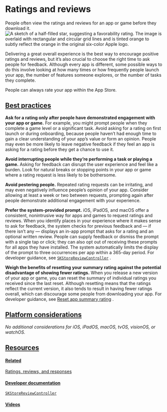 Ratings and reviews
===================

People often view the ratings and reviews for an app or game before they download it.![A sketch of a half-filled star, suggesting a favorability rating. The image is overlaid with rectangular and circular grid lines and is tinted orange to subtly reflect the orange in the original six-color Apple logo.](https://docs-assets.developer.apple.com/published/1d5f982affa4088005ecd7c8d6edddff/patterns-ratings-and-reviews-intro@2x.png)

Delivering a great overall experience is the best way to encourage positive ratings and reviews, but it’s also crucial to choose the right time to ask people for feedback. Although every app is different, some possible ways to do this involve looking at how many times or how frequently people launch your app, the number of features someone explores, or the number of tasks they complete.

People can always rate your app within the App Store.

[Best practices](/design/human-interface-guidelines/ratings-and-reviews#Best-practices)
---------------------------------------------------------------------------------------

**Ask for a rating only after people have demonstrated engagement with your app or game.** For example, you might prompt people when they complete a game level or a significant task. Avoid asking for a rating on first launch or during onboarding, because people haven’t had enough time to gain a clear understanding of your app’s value or form an opinion. People may even be more likely to leave negative feedback if they feel an app is asking for a rating before they get a chance to use it.

**Avoid interrupting people while they’re performing a task or playing a game.** Asking for feedback can disrupt the user experience and feel like a burden. Look for natural breaks or stopping points in your app or game where a rating request is less likely to be bothersome.

**Avoid pestering people.** Repeated rating requests can be irritating, and may even negatively influence people’s opinion of your app. Consider allowing at least a week or two between requests, prompting again after people demonstrate additional engagement with your experience.

**Prefer the system-provided prompt.** iOS, iPadOS, and macOS offer a consistent, nonintrusive way for apps and games to request ratings and reviews. When you identify places in your experience where it makes sense to ask for feedback, the system checks for previous feedback and — if there isn’t any — displays an in-app prompt that asks for a rating and an optional written review. People can supply feedback or dismiss the prompt with a single tap or click; they can also opt out of receiving these prompts for all apps they have installed. The system automatically limits the display of the prompt to three occurrences per app within a 365-day period. For developer guidance, see [`SKStoreReviewController`](/documentation/storekit/skstorereviewcontroller)
.

**Weigh the benefits of resetting your summary rating against the potential disadvantage of showing fewer ratings.** When you release a new version of your app or game, you can reset the summary of individual ratings you received since the last reset. Although resetting means that the ratings reflect the current version, it also tends to result in having fewer ratings overall, which can discourage some people from downloading your app. For developer guidance, see [Reset app summary rating](https://help.apple.com/app-store-connect/#/devfb7e87af8)
.

[Platform considerations](/design/human-interface-guidelines/ratings-and-reviews#Platform-considerations)
---------------------------------------------------------------------------------------------------------

*No additional considerations for iOS, iPadOS, macOS, tvOS, visionOS, or watchOS.*

[Resources](/design/human-interface-guidelines/ratings-and-reviews#Resources)
-----------------------------------------------------------------------------

#### [Related](/design/human-interface-guidelines/ratings-and-reviews#Related)

[Ratings, reviews, and responses](https://developer.apple.com/app-store/ratings-and-reviews/)


#### [Developer documentation](/design/human-interface-guidelines/ratings-and-reviews#Developer-documentation)

[`SKStoreReviewController`](/documentation/storekit/skstorereviewcontroller)


#### [Videos](/design/human-interface-guidelines/ratings-and-reviews#Videos)

